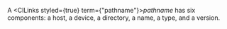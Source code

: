  



A <ClLinks styled={true} term={"pathname"}><i>pathname</i></ClLinks> has six components: a host, a device, a directory, a name, a type, and a version. 



